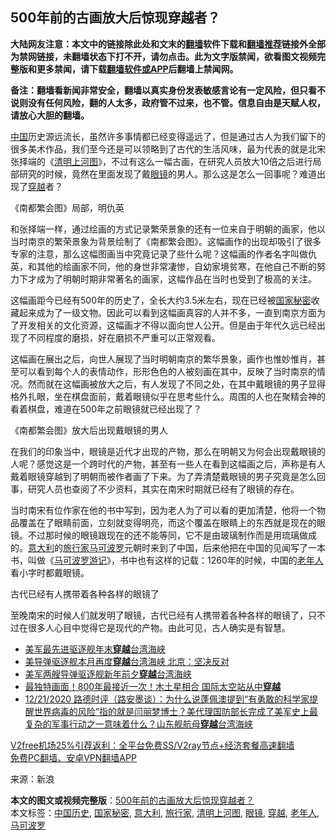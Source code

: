  <h2>500年前的古画放大后惊现穿越者？</h2> <p class="notice"><b>大陆网友注意：本文中的链接除此处和文末的<a href="https://github.com/bannedbook/fanqiang" >翻墙</a>软件下载和<a href="https://github.com/killgcd/justmysocks/blob/master/README.md">翻墙推荐</a>链接外全部为禁网链接，未翻墙状态下打不开，请勿点击。此为文字版禁闻，欲看图文视频完整版和更多禁闻，请下载<a href="https://github.com/bannedbook/fanqiang">翻墙软件或APP</a>后翻墙上禁闻网。</p><p>备注：翻墙看新闻非常安全，翻墙以真实身份发表敏感言论有一定风险，但只看不说则没有任何风险，翻的人太多，政府管不过来，也不管。信息自由是天赋人权，请放心大胆的翻墙。</b></p>  <div class="entry"> <p><span class='wp_keywordlink_affiliate'><a href="https://www.bannedbook.org/" title="中国" target="_blank">中国</a></span>历史源远流长，虽然许多事情都已经变得遥远了，但是通过古人为我们留下的很多美术作品，我们至今还是可以领略到了古代的生活风味，最为代表的就是北宋张择端的《<a href="https://www.bannedbook.org/bnews/tag/%e6%b8%85%e6%98%8e%e4%b8%8a%e6%b2%b3%e5%9b%be/" class="st_tag internal_tag" rel="tag" title="标签 清明上河图 下的日志">清明上河图</a>》，不过有这么一幅古画，在研究人员放大10倍之后进行局部研究的时候，竟然在里面发现了戴<a href="https://www.bannedbook.org/bnews/tag/%e7%9c%bc%e9%95%9c/" class="st_tag internal_tag" rel="tag" title="标签 眼镜 下的日志">眼镜</a>的男人。那么这是怎么一回事呢？难道出现了<a href="https://www.bannedbook.org/bnews/tag/%e7%a9%bf%e8%b6%8a/" class="st_tag internal_tag" rel="tag" title="标签 穿越 下的日志">穿越</a>者？</p> <p>《南都繁会图》局部，明仇英</p>  <p>和张择端一样，通过绘画的方式记录繁荣景象的还有一位来自于明朝的画家，他以当时南京的繁荣景象为背景绘制了《南都繁会图》。这幅画作的出现却吸引了很多专家的注意，那么这幅图画当中究竟记录了些什么呢？这幅画的作者名字叫做仇英，和其他的绘画家不同，他的身世非常凄惨，自幼家境贫寒，在他自己不断的努力下才成为了明朝时期非常著名的画家，这幅作品在当时也受到了极高的关注。</p> <p>这幅画距今已经有500年的历史了，全长大约3.5米左右，现在已经被<a href="https://www.bannedbook.org/bnews/tag/%e5%9b%bd%e5%ae%b6%e7%a7%98%e5%af%86/" class="st_tag internal_tag" rel="tag" title="标签 国家秘密 下的日志">国家秘密</a>收藏起来成为了一级文物。因此可以看到这幅画真容的人并不多，一直到南京方面为了开发相关的文化资源，这幅画才不得以面向世人公开。但是由于年代久远已经出现了不同程度的磨损，好在磨损不严重可以正常观看。</p>  <p>这幅画在展出之后，向世人展现了当时明朝南京的繁华景象，画作也惟妙惟肖，甚至可以看到每个人的表情动作，形形色色的人被刻画在其中，反映了当时南京的情况。然而就在这幅画被放大之后，有人发现了不同之处，在其中戴眼镜的男子显得格外扎眼，坐在棋盘面前，戴着眼镜似乎在思考些什么。周围的人也在聚精会神的看着棋盘，难道在500年之前眼镜就已经出现了？</p> <p>《南都繁会图》放大后出现戴眼镜的男人</p>  <p>在我们的印象当中，眼镜是近代才出现的产物，那么在明朝又为何会出现戴眼镜的人呢？感觉这是一个跨时代的产物，甚至有一些人在看到这幅画之后，声称是有人戴着眼镜穿越到了明朝而被作者画了下来。为了弄清楚戴眼镜的男子究竟是怎么回事，研究人员也查阅了不少资料，其实在南宋时期就已经有了眼镜的存在。</p> <p>当时南宋有位作家在他的书中写到，因为老人为了可以看的更加清楚，他将一个物品覆盖在了眼睛前面，立刻就变得明亮，而这个覆盖在眼睛上的东西就是现在的眼镜。不过那时候的眼镜跟现在的还不能等同，它不是由玻璃制作而是用琉璃做成的。<a href="https://www.bannedbook.org/bnews/tag/%e6%84%8f%e5%a4%a7%e5%88%a9/" class="st_tag internal_tag" rel="tag" title="标签 意大利 下的日志">意大利</a>的<a href="https://www.bannedbook.org/bnews/tag/%E6%97%85%E8%A1%8C%E5%AE%B6/" class="st_tag internal_tag" rel="tag" title="标签 旅行家 下的日志">旅行家</a><span class='wp_keywordlink'><a href="https://www.bannedbook.org/forum24/topic1757.html" title="《马可波罗游记》" target="_blank">马可波罗</a></span>元朝时来到了中国，后来他把在中国的见闻写了一本书，叫做《<span class='wp_keywordlink'><a href="https://www.bannedbook.org/forum24/topic1757.html" title="《马可波罗游记》" target="_blank">马可波罗游记</a></span>》，书中也有这样的记载：1260年的时候，中国的<a href="https://www.bannedbook.org/bnews/tag/%E8%80%81%E5%B9%B4%E4%BA%BA/" class="st_tag internal_tag" rel="tag" title="标签 老年人 下的日志">老年人</a>看小字时都戴眼镜。</p>  <p>古代已经有人携带着各种各样的眼镜了</p> <p>至晚南宋的时候人们就发明了眼镜，古代已经有人携带着各种各样的眼镜了，只不过在很多人心目中觉得它是现代的产物。由此可见，古人确实是有智慧。</p> <ul class='op-related-articles' title='相关阅读'> <li><a href='https://www.bannedbook.org/bnews/worldnews/20210101/1458896.html' target='_blank'>美军最先进驱逐舰年末<b>穿越</b>台湾海峡</a></li> <li><a href='https://www.bannedbook.org/bnews/worldnews/usa/20201231/1458589.html' target='_blank'>美导弹驱逐舰本月再度<b>穿越</b>台湾海峡 北京：坚决反对</a></li> <li><a href='https://www.bannedbook.org/bnews/cbnews/20201231/1458411.html' target='_blank'>美军两艘导弹驱逐舰新年前夕<b>穿越</b>台湾海峡</a></li> <li><a href='https://www.bannedbook.org/bnews/comments/20201231/1458208.html' target='_blank'>最独特画面！800年最接近一次！木土星相合 国际太空站从中<b>穿越</b></a></li> <li><a href='https://www.bannedbook.org/bnews/bannedvideo/20201221/1453605.html' target='_blank'>12/21/2020 路德时评（路安墨谈）：为什么说蓬佩澳提到“有勇敢的科学家提醒世界病毒的风险”指的就是闫丽梦博士？美代理国防部长完成了美军史上最复杂的军事行动之一意味着什么？山东舰航母<b>穿越</b>台湾海峡</a></li> </ul> <p class="texttj"> <a href="https://www.bannedbook.org/forum23/topic22702.html" target="_blank">V2free机场25%引荐返利：全平台免费SS/V2ray节点+经济套餐高速翻墙</a><br/> <a href="https://github.com/bannedbook/fanqiang/wiki/%E7%A6%81%E9%97%BB%E7%BD%91%E5%AE%89%E5%8D%93%E7%BF%BB%E5%A2%99%E6%96%B0%E9%97%BBAPP" target="_blank">免费PC翻墙、安卓VPN翻墙APP</a></p><p> 来源：新浪 </p><a name='sharetosocial'></a>       <div><b>本文的图文或视频完整版</b>：<a href='https://www.bannedbook.org/bnews/funmedia/20210102/1459743.html'>500年前的古画放大后惊现穿越者？</a></div>  </div><!--END ENTRY--> <div class="postfooter"> <div>本文标签：<a href="https://www.bannedbook.org/bnews/tag/%e4%b8%ad%e5%9b%bd%e5%8e%86%e5%8f%b2/" rel="tag">中国历史</a>, <a href="https://www.bannedbook.org/bnews/tag/%e5%9b%bd%e5%ae%b6%e7%a7%98%e5%af%86/" rel="tag">国家秘密</a>, <a href="https://www.bannedbook.org/bnews/tag/%e6%84%8f%e5%a4%a7%e5%88%a9/" rel="tag">意大利</a>, <a href="https://www.bannedbook.org/bnews/tag/%E6%97%85%E8%A1%8C%E5%AE%B6/" rel="tag">旅行家</a>, <a href="https://www.bannedbook.org/bnews/tag/%e6%b8%85%e6%98%8e%e4%b8%8a%e6%b2%b3%e5%9b%be/" rel="tag">清明上河图</a>, <a href="https://www.bannedbook.org/bnews/tag/%e7%9c%bc%e9%95%9c/" rel="tag">眼镜</a>, <a href="https://www.bannedbook.org/bnews/tag/%e7%a9%bf%e8%b6%8a/" rel="tag">穿越</a>, <a href="https://www.bannedbook.org/bnews/tag/%E8%80%81%E5%B9%B4%E4%BA%BA/" rel="tag">老年人</a>, <a href="https://www.bannedbook.org/bnews/tag/%E9%A9%AC%E5%8F%AF%E6%B3%A2%E7%BD%97/" rel="tag">马可波罗</a></div>  </div><!--END POSTFOOTER--> 